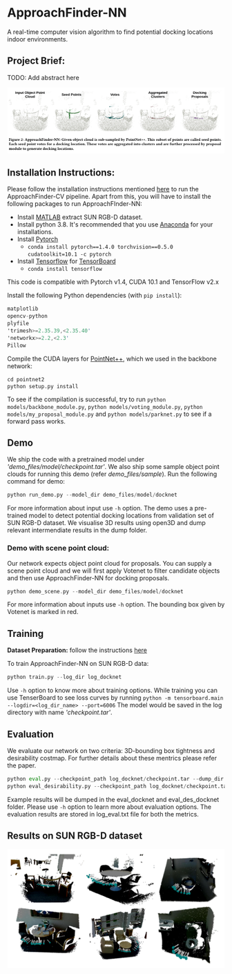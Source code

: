 # ApproachFinder-NN
A real-time computer vision algorithm to find potential docking locations indoor environments.

## Project Brief:
TODO: Add abstract here

<img src="images/docknet-teaser.png" >

## Installation Instructions:
Please follow the installation instructions mentioned [here](https://github.com/ShivamThukral/ApproachFinder-CV#installation-instructions) to run the ApproachFinder-CV pipeline. Apart from this, you will have to install the following packages to run ApproachFInder-NN:
- Install [MATLAB](https://www.mathworks.com/help/install/) extract SUN RGB-D dataset. 
- Install python 3.8. It's recommended that you use [Anaconda](https://www.anaconda.com/products/individual) for your installations.
- Install [Pytorch](https://pytorch.org/)
    - `conda install pytorch==1.4.0 torchvision==0.5.0 cudatoolkit=10.1 -c pytorch`
- Install [Tensorflow](https://github.com/tensorflow/tensorflow) for [TensorBoard](https://www.tensorflow.org/tensorboard)
    - `conda install tensorflow`

This code is compatible with Pytorch v1.4, CUDA 10.1 and TensorFlow v2.x 

Install the following Python dependencies (with `pip install`):
```asm
matplotlib
opencv-python
plyfile
'trimesh>=2.35.39,<2.35.40'
'networkx>=2.2,<2.3'
Pillow
```
Compile the CUDA layers for [PointNet++](http://arxiv.org/abs/1706.02413), which we used in the backbone network:

    cd pointnet2
    python setup.py install

To see if the compilation is successful, try to run `python models/backbone_module.py`, `python models/voting_module.py`, `python models/my_proposal_module.py` and  `python models/parknet.py` to see if a forward pass works.

## Demo
We ship the code with a pretrained model under *'demo_files/model/checkpoint.tar'*. We also ship some sample object point clouds for running this demo (refer *demo_files/sample*).
Run the following command for demo:
```python
python run_demo.py --model_dir demo_files/model/docknet
```
For more information about input use `-h` option. The demo uses a pre-trained model to detect potential docking locations from validation set of SUN RGB-D dataset. We visualise 3D results using open3D and dump relevant intermendiate results in the dump folder.

### Demo with scene point cloud:
Our network expects object point cloud for proposals. You can supply a scene point cloud and we will first apply Votenet to filter candidate objects and then use ApproachFinder-NN for docking proposals.
```asm
python demo_scene.py --model_dir demo_files/model/docknet
```

For more information about inputs use `-h` option. The bounding box given by Votenet is marked in red.

## Training
**Dataset Preparation:** follow the instructions [here](ApproachFinderCV-SUNRGBD/README.md)

To train ApproachFinder-NN on SUN RGB-D data:
```python
python train.py --log_dir log_docknet
```
Use `-h` option to know more about training options. While training you can use TenserBoard to see loss curves by running `python -m tensorboard.main --logdir=<log_dir_name> --port=6006`
The model would be saved in the log directory with name *'checkpoint.tar'*.
## Evaluation
We evaluate our network on two criteria: 3D-bounding box tightness and desirability costmap. For further details about these mentrics please refer the paper.
```python
python eval.py --checkpoint_path log_docknet/checkpoint.tar --dump_dir eval_docknet
python eval_desirability.py --checkpoint_path log_docknet/checkpoint.tar --dump_dir eval_des_docknet
```
Example results will be dumped in the eval_docknet and eval_des_docknet folder. Please use `-h` option to learn more about evaluation options. 
The evaluation results are stored in log_eval.txt file for both the metrics. 

## Results on SUN RGB-D dataset
<img src="images/docknet_results.png" >